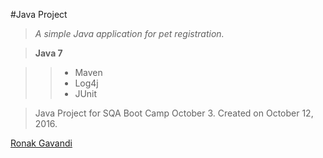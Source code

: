 #Java Project

> *A simple Java application for pet registration.*

> **Java 7**

>> * Maven
>> * Log4j
>> * JUnit

> Java Project for SQA Boot Camp October 3. Created on October 12, 2016.

[Ronak Gavandi](https://github.com/ronakg11/)
